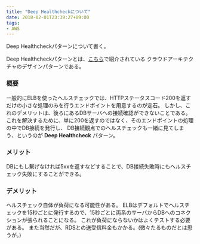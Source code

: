 ```yaml
---
title: "Deep Healthcheckについて"
date: 2018-02-01T23:39:27+09:00
tags:
- AWS
---
```


Deep Healthcheckパターンについて書く。

<!--more-->

Deep Healthcheckパターンとは、[こちら](http://aws.clouddesignpattern.org/index.php/CDP:Deep_Health_Check%E3%83%91%E3%82%BF%E3%83%BC%E3%83%B3)で紹介されている
クラウドアーキテクチャのデザインパターンである。

### 概要
一般的にELBを使ったヘルスチェックでは、HTTPステータスコード200を返すだけの小さな処理のみを行うエンドポイントを用意するのが定石。
しかし、これのデメリットは、後ろにあるDBサーバへの接続確認ができないことである。
これを解決するために、単に200を返すのではなく、そのエンドポイントの処理の中でDB接続を発行し、
DB接続観点でのヘルスチェックも一緒に見てしまう、というのが **Deep Healthcheck** パターン。

### メリット
DBにもし繋げなければ5xxを返すなどすることで、DB接続失敗時にもヘルスチェック失敗にすることができる。

### デメリット
ヘルスチェック自体が負荷になる可能性がある。
ELBはデフォルトでヘルスチェックを15秒ごとに発行するので、15秒ごとに両系のサーバからDBへのコネクションが張られることになる。
これが負荷にならないかはよくテストする必要がある。
また当然だが、RDSとの送受信料金もかかる。(微々たるものだとは思うが。)
